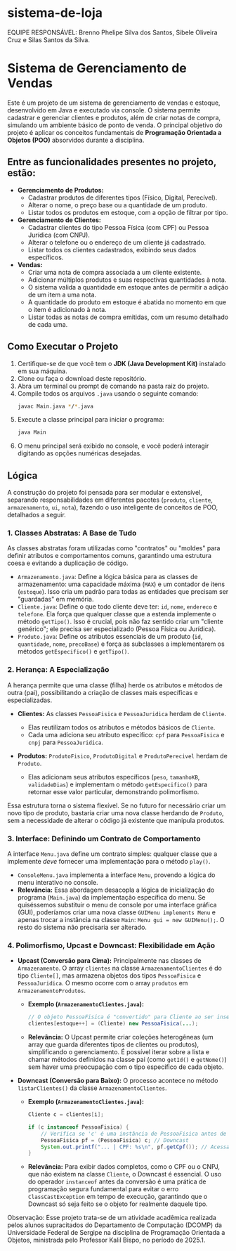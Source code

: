 # sistema-de-loja

EQUIPE RESPONSÁVEL: Brenno Phelipe Silva dos Santos, Sibele Oliveira Cruz e Silas Santos da Silva.

# Sistema de Gerenciamento de Vendas

Este é um projeto de um sistema de gerenciamento de vendas e estoque, desenvolvido em Java e executado via console. O sistema permite cadastrar e gerenciar clientes e produtos, além de criar notas de compra, simulando um ambiente básico de ponto de venda. O principal objetivo do projeto é aplicar os conceitos fundamentais de **Programação Orientada a Objetos (POO)** absorvidos durante a disciplina.

## Entre as funcionalidades presentes no projeto, estão: 

  * **Gerenciamento de Produtos:**
      * Cadastrar produtos de diferentes tipos (Físico, Digital, Perecível).
      * Alterar o nome, o preço base ou a quantidade de um produto.
      * Listar todos os produtos em estoque, com a opção de filtrar por tipo.
  * **Gerenciamento de Clientes:**
      * Cadastrar clientes do tipo Pessoa Física (com CPF) ou Pessoa Jurídica (com CNPJ).
      * Alterar o telefone ou o endereço de um cliente já cadastrado.
      * Listar todos os clientes cadastrados, exibindo seus dados específicos.
  * **Vendas:**
      * Criar uma nota de compra associada a um cliente existente.
      * Adicionar múltiplos produtos e suas respectivas quantidades à nota.
      * O sistema valida a quantidade em estoque antes de permitir a adição de um item a uma nota.
      * A quantidade do produto em estoque é abatida no momento em que o item é adicionado à nota.
      * Listar todas as notas de compra emitidas, com um resumo detalhado de cada uma.

## Como Executar o Projeto

1.  Certifique-se de que você tem o **JDK (Java Development Kit)** instalado em sua máquina.
2.  Clone ou faça o download deste repositório.
3.  Abra um terminal ou prompt de comando na pasta raiz do projeto.
4.  Compile todos os arquivos `.java` usando o seguinte comando:
    ```bash
    javac Main.java */*.java
    ```
5.  Execute a classe principal para iniciar o programa:
    ```bash
    java Main
    ```
6.  O menu principal será exibido no console, e você poderá interagir digitando as opções numéricas desejadas.

## Lógica 

A construção do projeto foi pensada para ser modular e extensível, separando responsabilidades em diferentes pacotes (`produto`, `cliente`, `armazenamento`, `ui`, `nota`), fazendo o uso inteligente de conceitos de POO, detalhados a seguir.

### 1\. Classes Abstratas: A Base de Tudo

As classes abstratas foram utilizadas como "contratos" ou "moldes" para definir atributos e comportamentos comuns, garantindo uma estrutura coesa e evitando a duplicação de código.

  * `Armazenamento.java`: Define a lógica básica para as classes de armazenamento: uma capacidade máxima (`MAX`) e um contador de itens (`estoque`). Isso cria um padrão para todas as entidades que precisam ser "guardadas" em memória.
  * `Cliente.java`: Define o que todo cliente deve ter: `id`, `nome`, `endereco` e `telefone`. Ela força que qualquer classe que a estenda implemente o método `getTipo()`. Isso é crucial, pois não faz sentido criar um "cliente genérico"; ele precisa ser especializado (Pessoa Física ou Jurídica).
  * `Produto.java`: Define os atributos essenciais de um produto (`id`, `quantidade`, `nome`, `precoBase`) e força as subclasses a implementarem os métodos `getEspecifico()` e `getTipo()`.

### 2\. Herança: A Especialização

A herança permite que uma classe (filha) herde os atributos e métodos de outra (pai), possibilitando a criação de classes mais específicas e especializadas.

  * **Clientes:** As classes `PessoaFisica` e `PessoaJuridica` herdam de `Cliente`.

      * Elas reutilizam todos os atributos e métodos básicos de `Cliente`.
      * Cada uma adiciona seu atributo específico: `cpf` para `PessoaFisica` e `cnpj` para `PessoaJuridica`.

  * **Produtos:** `ProdutoFisico`, `ProdutoDigital` e `ProdutoPerecivel` herdam de `Produto`.

      * Elas adicionam seus atributos específicos (`peso`, `tamanhoKB`, `validadeDias`) e implementam o método `getEspecifico()` para retornar esse valor particular, demonstrando polimorfismo.

Essa estrutura torna o sistema flexível. Se no futuro for necessário criar um novo tipo de produto, bastaria criar uma nova classe herdando de `Produto`, sem a necessidade de alterar o código já existente que manipula produtos.

### 3\. Interface: Definindo um Contrato de Comportamento

A interface `Menu.java` define um contrato simples: qualquer classe que a implemente *deve* fornecer uma implementação para o método `play()`.

  * `ConsoleMenu.java` implementa a interface `Menu`, provendo a lógica do menu interativo no console.
  * **Relevância:** Essa abordagem desacopla a lógica de inicialização do programa (`Main.java`) da implementação específica do menu. Se quiséssemos substituir o menu de console por uma interface gráfica (GUI), poderíamos criar uma nova classe `GUIMenu implements Menu` e apenas trocar a instância na classe `Main`: `Menu gui = new GUIMenu();`. O resto do sistema não precisaria ser alterado.
    
### 4\. Polimorfismo, Upcast e Downcast: Flexibilidade em Ação

  * **Upcast (Conversão para Cima):** Principalmente nas classes de `Armazenamento`. O array `clientes` na classe `ArmazenamentoClientes` é do tipo `Cliente[]`, mas armazena objetos dos tipos `PessoaFisica` e `PessoaJuridica`. O mesmo ocorre com o array `produtos` em `ArmazenamentoProdutos`.
      * **Exemplo (`ArmazenamentoClientes.java`):**
        ```java
        // O objeto PessoaFisica é "convertido" para Cliente ao ser inserido no array.
        clientes[estoque++] = (Cliente) new PessoaFisica(...);
        ```
      * **Relevância:** O Upcast permite criar coleções heterogêneas (um array que guarda diferentes tipos de clientes ou produtos), simplificando o gerenciamento. É possível iterar sobre a lista e chamar métodos definidos na classe pai (como `getId()` e `getNome()`) sem haver uma preocupação com o tipo específico de cada objeto.

  * **Downcast (Conversão para Baixo):** O processo acontece no método `listarClientes()` da classe `ArmazenamentoClientes`.
      * **Exemplo (`ArmazenamentoClientes.java`):**
        ```java
        Cliente c = clientes[i];

        if (c instanceof PessoaFisica) {
            // Verifica se 'c' é uma instância de PessoaFisica antes de converter.
            PessoaFisica pf = (PessoaFisica) c; // Downcast
            System.out.printf("... | CPF: %s\n", pf.getCpf()); // Acessa método específico da filha.
        }
        ```
      * **Relevância:** Para exibir dados completos, como o CPF ou o CNPJ, que não existem na classe `Cliente`, o Downcast é essencial. O uso do operador `instanceof` antes da conversão é uma prática de programação segura fundamental para evitar o erro `ClassCastException` em tempo de execução, garantindo que o Downcast só seja feito se o objeto for realmente daquele tipo.
   

Observação: Esse projeto trata-se de um atividade acadêmica realizada pelos alunos supracitados do Departamento de Computação (DCOMP) da Universidade Federal de Sergipe na disciplina de Programação Orientada a Objetos, ministrada pelo Professor Kalil Bispo, no período de 2025.1.
